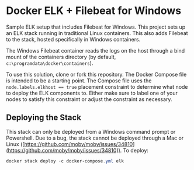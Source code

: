 # Docker ELK + Filebeat for Windows

Sample ELK setup that includes Filebeat for Windows. This project sets up an ELK stack running in traditional Linux containers. This also adds Filebeat to the stack, hosted specifically in Windows containers.

The Windows Filebeat container reads the logs on the host through a bind mount of the containers directory (by default, `c:\programdata\docker\containers`).

To use this solution, clone or fork this repository. The Docker Compose file is intended to be a starting point. The Compose file uses the `node.labels.elkhost == true` placement constraint to determine what node to deploy the ELK components to. Either make sure to label one of your nodes to satisfy this constraint or adjust the constraint as necessary.

## Deploying the Stack
This stack can only be deployed from a Windows command prompt or Powershell. Due to a bug, the stack cannot be deployed through a Mac or Linux ([https://github.com/moby/moby/issues/34810](https://github.com/moby/moby/issues/34810)). To deploy:

```PowerShell
docker stack deploy -c docker-compose.yml elk
```
